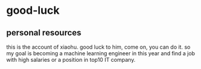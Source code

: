# good-luck
## personal resources
this is the account of xiaohu.
good luck to him, come on, you can do it.
so my goal is becoming a machine learning engineer in this year and find a job with high salaries or a position in top10 IT company.
